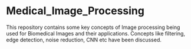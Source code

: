# Medical_Image_Processing

This repository contains some key concepts of Image processing being used for Biomedical Images and their applications. Concepts like filtering, edge detection, noise reduction, CNN etc have been discussed.
